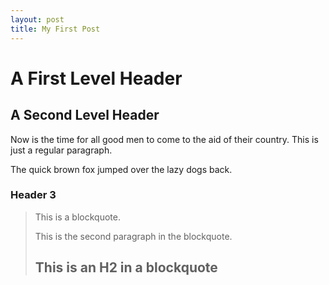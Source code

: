 ```yaml
---
layout: post
title: My First Post
---
```


A First Level Header
====================

A Second Level Header
---------------------

Now is the time for all good men to come to
the aid of their country. This is just a
regular paragraph.

The quick brown fox jumped over the lazy
dogs back.

### Header 3

> This is a blockquote.
> 
> This is the second paragraph in the blockquote.
>
> ## This is an H2 in a blockquote

